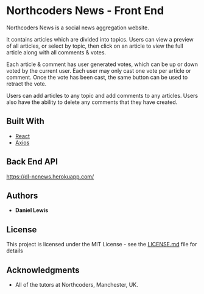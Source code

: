 # Northcoders News - Front End

Northcoders News is a social news aggregation website.

It contains articles which are divided into topics. Users can view a preview of all articles, or select by topic, then click on an article to view the full article along with all comments & votes.

Each article & comment has user generated votes, which can be up or down voted by the current user. Each user may only cast one vote per article or comment. Once the vote has been cast, the same button can be used to retract the vote.

Users can add articles to any topic and add comments to any articles. Users also have the ability to delete any comments that they have created. 

## Built With

* [React](https://reactjs.org/)
* [Axios](https://www.npmjs.com/package/axios)

## Back End API

https://dl-ncnews.herokuapp.com/

## Authors

* **Daniel Lewis**

## License

This project is licensed under the MIT License - see the [LICENSE.md](LICENSE.md) file for details

## Acknowledgments

* All of the tutors at Northcoders, Manchester, UK.
